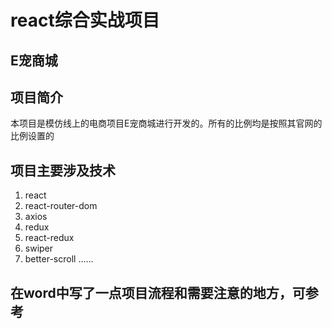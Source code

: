 # react综合实战项目
## E宠商城
## 项目简介
  本项目是模仿线上的电商项目E宠商城进行开发的。所有的比例均是按照其官网的比例设置的
## 项目主要涉及技术
  1. react
  2. react-router-dom
  3. axios
  4. redux
  5. react-redux
  6. swiper
  7. better-scroll
  ......
## 在word中写了一点项目流程和需要注意的地方，可参考